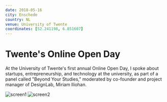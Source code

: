 ```yaml
---
date: 2018-05-16
city: Enschede
country: NL
venue: University of Twente
coordinates: [52.241198, 6.851607]
---
```


# Twente's Online Open Day

At the University of Twente's first annual Online Open Day, I spoke about startups, entrepreneurship, and technology at the university, as part of a panel called "Beyond Your Studies," moderated by co-founder and project manager of DesignLab, Miriam Iliohan.

![screen1](https://user-images.githubusercontent.com/2841780/97721056-fd59ee00-1aee-11eb-9647-8f991864e6eb.png)
![screen2](https://user-images.githubusercontent.com/2841780/97721058-fe8b1b00-1aee-11eb-9155-190dcef8b2e1.png)

